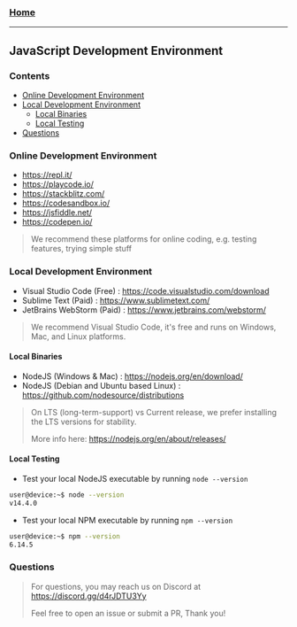 
### [Home](https://pikaxyz420.github.io/guides/)

---

## JavaScript Development Environment

### Contents

- [Online Development Environment](#online-development-environment)
- [Local Development Environment](#local-development-environment)
  - [Local Binaries](#local-binaries)
  - [Local Testing](#local-testing)
- [Questions](#questions)

### Online Development Environment

- https://repl.it/
- https://playcode.io/
- https://stackblitz.com/
- https://codesandbox.io/
- https://jsfiddle.net/
- https://codepen.io/

> We recommend these platforms for online coding, e.g. testing features, trying simple stuff

### Local Development Environment

- Visual Studio Code (Free) : https://code.visualstudio.com/download
- Sublime Text (Paid) : https://www.sublimetext.com/
- JetBrains WebStorm (Paid) : https://www.jetbrains.com/webstorm/

> We recommend Visual Studio Code, it's free and runs on Windows, Mac, and Linux platforms.

#### Local Binaries 

- NodeJS (Windows & Mac) : https://nodejs.org/en/download/
- NodeJS (Debian and Ubuntu based Linux) : https://github.com/nodesource/distributions

> On LTS (long-term-support) vs Current release, we prefer installing the LTS versions for stability.
>
> More info here: https://nodejs.org/en/about/releases/

#### Local Testing

- Test your local NodeJS executable by running `node --version`

```sh
user@device:~$ node --version
v14.4.0
```

- Test your local NPM executable by running `npm --version`

```sh
user@device:~$ npm --version
6.14.5
```

### Questions

> For questions, you may reach us on Discord at https://discord.gg/d4rJDTU3Yy
>
> Feel free to open an issue or submit a PR, Thank you!
